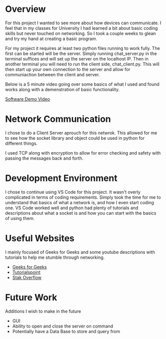 # Overview

For this project I wanted to see more about how devices can communicate. I feel that in my classes for University I had learned a bit about basic coding skills but never touched on networking. So I took a couple weeks to glean and try my hand at creating a basic program.

For my project it requires at least two python files running to work fully. The first can be started will be the server. Simply running chat_server.py in the terminal suffices and will set up the server on the localhost IP. Then in another terminal you will need to run the client side, chat_client.py. This will then start up your own connection to the server and allow for communiaction between the client and server.

Below is a 5 minute video going over some basics of what I used and found works along with a demenstration of basic functionality.

[Software Demo Video](https://youtu.be/wAc0e1TGQF0)

# Network Communication

I chose to do a Client Server aprouch for this netwrok. This allowed for me to see how the socket library and object could be used in python for different things.

I used TCP along with encryption to allow for error checking and safety with passing the messages back and forth.

# Development Environment

I chose to continue using VS Code for this project. It wasn't overly complicated in terms of coding requirements. Simply took the time for me to understand that basics of what a network is, and how I even start coding one. VS Code worked well and python had plenty of tutorials and descriptions about what a socket is and how you can start with the basics of using them.

# Useful Websites

I mainly focused of Geeks for Geeks and some youtube descriptions with tutorials to help me stumble through networking.
* [Geeks for Geeks](https://www.geeksforgeeks.org)
* [Tutorialspoint](https://www.tutorialspoint.com/python/python_network_programming.htm)
* [Stak Overflow](https://stackoverflow.com)

# Future Work

Additions I wish to make in the future
* GUI
* Ability to open and close the server on command
* Potentially have a Data Base to store and query from